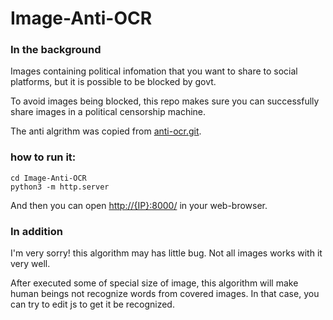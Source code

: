 # Image-Anti-OCR

### In the background

Images containing political infomation that you want to share to social platforms, but it is possible to be blocked by govt.

To avoid images being blocked, this repo makes sure you can successfully share images in a political censorship machine.

The anti algrithm was copied from [anti-ocr.git](https://github.com/yuzu233/anti-ocr.git).

### how to run it:

``` shell script
cd Image-Anti-OCR
python3 -m http.server
```

And then you can open [http://{IP}:8000/](http://localhost.8000) in your web-browser.



### In addition

I'm very sorry! this algorithm may has little bug. Not all images works with it very well.

After executed some of special size of image, this algorithm will make human beings not recognize words from covered images. In that case, you can try to edit js to get it be recognized.

